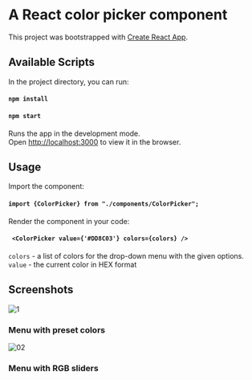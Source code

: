 # A React color picker component <ColorPicker>

This project was bootstrapped with [Create React App](https://github.com/facebook/create-react-app).

## Available Scripts

In the project directory, you can run:

#### `npm install`
#### `npm start`

Runs the app in the development mode.\
Open [http://localhost:3000](http://localhost:3000) to view it in the browser.

## Usage

Import the component:
#### `import {ColorPicker} from "./components/ColorPicker";`

Render the component in your code:
#### ` <ColorPicker value={'#DD8C03'} colors={colors} />`
`colors` - a list of colors for the drop-down menu with the given options.
`value` - the current color in HEX format 

## Screenshots

  ![1](https://user-images.githubusercontent.com/59361675/119330758-40e49700-bc8f-11eb-9cc1-0588c218ab66.png)

### Menu with preset colors 
  ![02](https://user-images.githubusercontent.com/59361675/119331043-91f48b00-bc8f-11eb-84f9-ec9b43328aa8.png)
  
### Menu with RGB sliders
